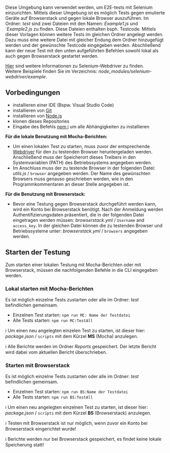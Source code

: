 Diese Umgebung kann verwendet werden, um E2E-tests mit Selenium einzurichten. Mittels dieser Umgebung ist es möglich Tests gegen emulierte Geräte auf Browserstack und gegen lokale Browser auszuführen. Im Ordner: *test* sind zwei Dateien mit den Namen: *Example1.js* und `*Example2.js* zu finden. Diese Dateien enthalten bsph. Testcode. Mittels dieser Vorlagen können weitere Tests im gleichen Ordner angelegt werden. Dazu muss eine weitere Datei mit gleicher Endung dem Ordner hinzugefügt werden und der gewünschte Testcode eingegeben werden. Abschließend kann der neue Test mit den unten aufgeführten Befehlen sowohl lokal als auch gegen Browserstack gestartet werden.

[Hier](https://www.selenium.dev/documentation/webdriver/) sind weitere Informationen zu Selenium-Webdriver zu finden.<br>
Weitere Beispiele finden Sie im Verzeichnis: *node_modules/selenium-webdriver/example*.

## Vorbedingungen

* installieren einer IDE (Bspw. Visual Studio Code)
* installieren von [Git](https://git-scm.com/downloads)
* installieren von [Node.js](https://nodejs.org/de/download/)
* klonen dieses Repositories
* Eingabe des Befehls [npm i]() um alle Abhängigkeiten zu installieren

**Für die lokale Benutzung mit Mocha-Berichten:**

* Um einen lokalen Test zu starten, muss zuvor der entsprechende [Webdriver](https://www.npmjs.com/package/selenium-webdriver) für den zu testenden Browser heruntergeladen werden. Anschließend muss der Speicherort dieses Treibers in den Systemvariablen (PATH) des Betriebssystems angegeben werden.
* Im Anschluss muss der zu testende Browser in der folgenden Datei: *utils.js* / `browser` angegeben werden. Der Name des gewünschten Browsers muss genauso geschrieben werden, wie in den Programmkommentaren an dieser Stelle angegeben ist.

**Für die Benutzung mit Browserstack:**

* Bevor eine Testung gegen Browserstack durchgeführt werden kann, wird ein Konto bei Browserstack benötigt. Nach der Anmeldung werden Authentifizierungsdaten präsentiert, die in der folgenden Datei eingetragen werden müssen: *browserstack.yml* / `Username` and `access_key`. In der gleichen Datei können die zu testenden Browser und Betriebssysteme unter: *browserstack.yml* / `browsers` angegeben werden.

## Starten der Testung

Zum starten einer lokalen Testung mit Mocha-Berichten oder mit Browserstack, müssen die nachfolgenden Befehle in die CLI eingegeben werden.

### Lokal starten mit Mocha-Berichten

Es ist möglich einzelne Tests zustarten oder alle im Ordner: *test* befindlichen gemeinsam. 

* Einzelnen Test starten: `npm run MC: Name der Testdatei`
* Alle Tests starten: `npm run MC:TestAll`

:information_source: Um einen neu angelegten einzelen Test zu starten, ist dieser hier: *package.json* / `scripts` mit dem Kürzel **MS** (Mocha) anzulegen.

:information_source: Alle Berichte werden im Ordner *Reports* gespeichert. Der letzte Bericht wird dabei vom aktuellen Bericht überschrieben.

### Starten mit Browserstack

Es ist möglich einzelne Tests zustarten oder alle im Ordner: *test* befindlichen gemeinsam.

* Einzelnen Test starten: `npm run BS:Name der Testdatei`
* Alle Tests starten: `npm run BS:TestAll`

:information_source: Um einen neu angelegten einzelnen Test zu starten, ist dieser hier: *package.json* / `scripts` mit dem Kürzel **BS** (Browserstack) anzulegen.

:information_source: Testen mit Browserstack ist nur möglich, wenn zuvor ein Konto bei Browserstack eingerichtet wurde!

:information_source: Berichte werden nur bei Browserstack gespeichert, es findet keine lokale Speicherung statt!